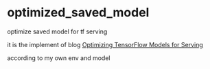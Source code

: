 # optimized_saved_model
optimize saved model for tf serving

it is the implement of blog [Optimizing TensorFlow Models for Serving](https://medium.com/google-cloud/optimizing-tensorflow-models-for-serving-959080e9ddbf)

according to my own env and model